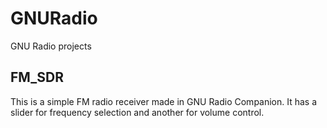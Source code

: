 # GNURadio
GNU Radio projects


## **FM_SDR**

This is a simple FM radio receiver made in GNU Radio Companion.  It has a slider for frequency selection and another for volume control.

